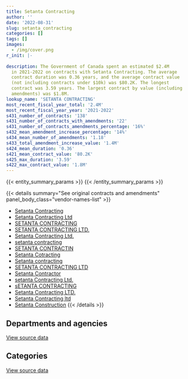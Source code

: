 ```yaml
---
title: Setanta Contracting
author: ''
date: '2022-08-31'
slug: setanta_contracting
categories: []
tags: []
images:
  - /img/cover.png
r_init: |-
  
description: The Government of Canada spent an estimated $2.4M
  in 2021-2022 on contracts with Setanta Contracting. The average
  contract duration was 0.36 years, and the average contract value
  (not including contracts under $10k) was $80.2K. The longest
  contract was 3.59 years. The largest contract by value (including
  amendments) was $1.8M.
lookup_name: 'SETANTA CONTRACTING'
most_recent_fiscal_year_total: '2.4M'
most_recent_fiscal_year_year: '2021-2022'
s431_number_of_contracts: '138'
s431_number_of_contracts_with_amendments: '22'
s431_number_of_contracts_amendments_percentage: '16%'
s432_mean_amendment_increase_percentage: '14%'
s434_mean_number_of_amendments: '1.18'
s433_total_amendment_increase_value: '1.4M'
s424_mean_duration: '0.36'
s421_mean_contract_value: '80.2K'
s425_max_duration: '3.59'
s422_max_contract_value: '1.8M'
---
```


<script src="/rmarkdown-libs/htmlwidgets/htmlwidgets.js"></script>
<link href="/rmarkdown-libs/datatables-css/datatables-crosstalk.css" rel="stylesheet" />
<script src="/rmarkdown-libs/datatables-binding/datatables.js"></script>
<script src="/rmarkdown-libs/jquery/jquery-3.6.0.min.js"></script>
<link href="/rmarkdown-libs/dt-core-bootstrap/css/dataTables.bootstrap.min.css" rel="stylesheet" />
<link href="/rmarkdown-libs/dt-core-bootstrap/css/dataTables.bootstrap.extra.css" rel="stylesheet" />
<script src="/rmarkdown-libs/dt-core-bootstrap/js/jquery.dataTables.min.js"></script>
<script src="/rmarkdown-libs/dt-core-bootstrap/js/dataTables.bootstrap.min.js"></script>
<link href="/rmarkdown-libs/crosstalk/css/crosstalk.min.css" rel="stylesheet" />
<script src="/rmarkdown-libs/crosstalk/js/crosstalk.min.js"></script>
<script src="/rmarkdown-libs/htmlwidgets/htmlwidgets.js"></script>
<link href="/rmarkdown-libs/datatables-css/datatables-crosstalk.css" rel="stylesheet" />
<script src="/rmarkdown-libs/datatables-binding/datatables.js"></script>
<script src="/rmarkdown-libs/jquery/jquery-3.6.0.min.js"></script>
<link href="/rmarkdown-libs/dt-core-bootstrap/css/dataTables.bootstrap.min.css" rel="stylesheet" />
<link href="/rmarkdown-libs/dt-core-bootstrap/css/dataTables.bootstrap.extra.css" rel="stylesheet" />
<script src="/rmarkdown-libs/dt-core-bootstrap/js/jquery.dataTables.min.js"></script>
<script src="/rmarkdown-libs/dt-core-bootstrap/js/dataTables.bootstrap.min.js"></script>
<link href="/rmarkdown-libs/crosstalk/css/crosstalk.min.css" rel="stylesheet" />
<script src="/rmarkdown-libs/crosstalk/js/crosstalk.min.js"></script>

{{< entity_summary_params >}}
{{< /entity_summary_params >}}

{{< details summary="See original contracts and amendments" panel_body_class="vendor-names-list" >}}
- [Setanta Contracting](https://search.open.canada.ca/en/ct/?sort=contract_value_f%20desc&page=1&search_text=%22Setanta%20Contracting%22)
- [Setanta Contracting Ltd](https://search.open.canada.ca/en/ct/?sort=contract_value_f%20desc&page=1&search_text=%22Setanta%20Contracting%20Ltd%22)
- [SETANTA CONTRACTING](https://search.open.canada.ca/en/ct/?sort=contract_value_f%20desc&page=1&search_text=%22SETANTA%20CONTRACTING%22)
- [SETANTA CONTRACTING LTD.](https://search.open.canada.ca/en/ct/?sort=contract_value_f%20desc&page=1&search_text=%22SETANTA%20CONTRACTING%20LTD.%22)
- [Setanta Contracting Ltd.](https://search.open.canada.ca/en/ct/?sort=contract_value_f%20desc&page=1&search_text=%22Setanta%20Contracting%20Ltd.%22)
- [setanta contracting](https://search.open.canada.ca/en/ct/?sort=contract_value_f%20desc&page=1&search_text=%22setanta%20contracting%22)
- [SETANTA CONTRACTIN](https://search.open.canada.ca/en/ct/?sort=contract_value_f%20desc&page=1&search_text=%22SETANTA%20CONTRACTIN%22)
- [Setanta Cotracting](https://search.open.canada.ca/en/ct/?sort=contract_value_f%20desc&page=1&search_text=%22Setanta%20Cotracting%22)
- [Setanta contracting](https://search.open.canada.ca/en/ct/?sort=contract_value_f%20desc&page=1&search_text=%22Setanta%20contracting%22)
- [SETANTA CONTRACTING LTD](https://search.open.canada.ca/en/ct/?sort=contract_value_f%20desc&page=1&search_text=%22SETANTA%20CONTRACTING%20LTD%22)
- [Setanta Contractor](https://search.open.canada.ca/en/ct/?sort=contract_value_f%20desc&page=1&search_text=%22Setanta%20Contractor%22)
- [setanta Contracting Ltd.](https://search.open.canada.ca/en/ct/?sort=contract_value_f%20desc&page=1&search_text=%22setanta%20Contracting%20Ltd.%22)
- [sETANTA CONTRACTING](https://search.open.canada.ca/en/ct/?sort=contract_value_f%20desc&page=1&search_text=%22sETANTA%20CONTRACTING%22)
- [Setanta Contracting LTD.](https://search.open.canada.ca/en/ct/?sort=contract_value_f%20desc&page=1&search_text=%22Setanta%20Contracting%20LTD.%22)
- [Setanta Contracting ltd](https://search.open.canada.ca/en/ct/?sort=contract_value_f%20desc&page=1&search_text=%22Setanta%20Contracting%20ltd%22)
- [Setanta Construction](https://search.open.canada.ca/en/ct/?sort=contract_value_f%20desc&page=1&search_text=%22Setanta%20Construction%22)
{{< /details >}}

## Departments and agencies

<div id="htmlwidget-1" style="width:100%;height:auto;" class="datatables html-widget"></div>
<script type="application/json" data-for="htmlwidget-1">{"x":{"style":"bootstrap","filter":"none","vertical":false,"data":[["<a href=\"/departments/csc-scc/\">Correctional Service of Canada<\/a>","<a href=\"/departments/dnd-mdn/\">National Defence<\/a>","<a href=\"/departments/pwgsc-tpsgc/\">Public Services and Procurement Canada<\/a>"],[null,1051716.97,487992.85],[null,1177442.31,284774.76],[12600,1861454.8,11008.46],[null,2415959,null]],"container":"<table class=\"table table-striped table-hover row-border order-column display\">\n  <thead>\n    <tr>\n      <th>Department<\/th>\n      <th>2018-2019<\/th>\n      <th>2019-2020<\/th>\n      <th>2020-2021<\/th>\n      <th>2021-2022<\/th>\n    <\/tr>\n  <\/thead>\n<\/table>","options":{"order":[[4,"desc"]],"pageLength":10,"autoWidth":true,"columnDefs":[{"targets":1,"render":"function(data, type, row, meta) {\n    return type !== 'display' ? data : DTWidget.formatCurrency(data, \"$\", 2, 3, \",\", \".\", true, null);\n  }"},{"targets":2,"render":"function(data, type, row, meta) {\n    return type !== 'display' ? data : DTWidget.formatCurrency(data, \"$\", 2, 3, \",\", \".\", true, null);\n  }"},{"targets":3,"render":"function(data, type, row, meta) {\n    return type !== 'display' ? data : DTWidget.formatCurrency(data, \"$\", 2, 3, \",\", \".\", true, null);\n  }"},{"targets":4,"render":"function(data, type, row, meta) {\n    return type !== 'display' ? data : DTWidget.formatCurrency(data, \"$\", 2, 3, \",\", \".\", true, null);\n  }"},{"width":"16%","targets":[1,2,3,4]},{"className":"dt-right","targets":[1,2,3,4]}],"orderClasses":false}},"evals":["options.columnDefs.0.render","options.columnDefs.1.render","options.columnDefs.2.render","options.columnDefs.3.render"],"jsHooks":[]}</script>
<p class="text-right">
<a href="https://github.com/GoC-Spending/contracts-data/tree/main/data/out/vendors/setanta_contracting/summary_by_fiscal_year_by_department.csv" class="source-data-link btn btn-link">View source data</a>
</p>

## Categories

<div id="htmlwidget-2" style="width:100%;height:auto;" class="datatables html-widget"></div>
<script type="application/json" data-for="htmlwidget-2">{"x":{"style":"bootstrap","filter":"none","vertical":false,"data":[["<a href=\"/categories/facilities_and_construction/\">Facilities and construction<\/a>","<a href=\"/categories/professional_services/\">Professional services<\/a>","<a href=\"/categories/industrial_products_and_services/\">Industrial products and services<\/a>"],[572621.07,487588.79,479499.96],[648506.68,533285.49,280424.89],[1342474.18,452596.45,89992.64],[1991124.1,412806.79,12028.11]],"container":"<table class=\"table table-striped table-hover row-border order-column display\">\n  <thead>\n    <tr>\n      <th>Category<\/th>\n      <th>2018-2019<\/th>\n      <th>2019-2020<\/th>\n      <th>2020-2021<\/th>\n      <th>2021-2022<\/th>\n    <\/tr>\n  <\/thead>\n<\/table>","options":{"order":[[4,"desc"]],"dom":"t","pageLength":30,"autoWidth":true,"columnDefs":[{"targets":1,"render":"function(data, type, row, meta) {\n    return type !== 'display' ? data : DTWidget.formatCurrency(data, \"$\", 2, 3, \",\", \".\", true, null);\n  }"},{"targets":2,"render":"function(data, type, row, meta) {\n    return type !== 'display' ? data : DTWidget.formatCurrency(data, \"$\", 2, 3, \",\", \".\", true, null);\n  }"},{"targets":3,"render":"function(data, type, row, meta) {\n    return type !== 'display' ? data : DTWidget.formatCurrency(data, \"$\", 2, 3, \",\", \".\", true, null);\n  }"},{"targets":4,"render":"function(data, type, row, meta) {\n    return type !== 'display' ? data : DTWidget.formatCurrency(data, \"$\", 2, 3, \",\", \".\", true, null);\n  }"},{"width":"16%","targets":[1,2,3,4]},{"className":"dt-right","targets":[1,2,3,4]}],"orderClasses":false,"lengthMenu":[10,25,30,50,100]}},"evals":["options.columnDefs.0.render","options.columnDefs.1.render","options.columnDefs.2.render","options.columnDefs.3.render"],"jsHooks":[]}</script>
<p class="text-right">
<a href="https://github.com/GoC-Spending/contracts-data/tree/main/data/out/vendors/setanta_contracting/summary_by_fiscal_year_by_category.csv" class="source-data-link btn btn-link">View source data</a>
</p>
